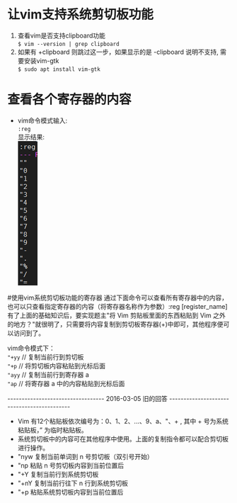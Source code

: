 # 让vim支持系统剪切板功能
1. 查看vim是否支持clipboard功能  
`$ vim --version | grep clipboard`  
2. 如果有 +clipboard 则跳过这一步，如果显示的是 -clipboard 说明不支持, 需要安装vim-gtk  
`$ sudo apt install vim-gtk`

# 查看各个寄存器的内容
* vim命令模式输入:  
`:reg`  
显示结果:  
![:reg](./img/1.png)  

#使用vim系统剪切板功能的寄存器
通过下面命令可以查看所有寄存器中的内容，也可以只查看指定寄存器的内容（将寄存器名称作为参数）:reg [register_name] 有了上面的基础知识后，要实现题主"将 Vim 剪贴板里面的东西粘贴到 Vim 之外的地方？"就很明了，只需要将内容复制到剪切板寄存器(+)中即可，其他程序便可以访问到了。  

vim命令模式下：  
`"+yy`  // 复制当前行到剪切板  
`"+p`   // 将剪切板内容粘贴到光标后面  
`"ayy`  // 复制当前行到寄存器 a  
`"ap`   // 将寄存器 a 中的内容粘贴到光标后面  

---------------------------------- 2016-03-05 旧的回答 -------------------------------------------  

* Vim 有12个粘贴板依次编号为：0、1、2、...、9、a、"、+  , 其中 + 号为系统粘贴板，” 为临时粘贴板。  
* 系统剪切板中的内容可在其他程序中使用。上面的复制指令都可以配合剪切板进行操作。  
* "nyw 复制当前单词到 n 号剪切板（双引号开始）   
* "np 粘贴 n 号剪切板内容到当前位置后   
* "+Y 复制当前行到系统剪切板  
* "+nY 复制当前行往下 n 行到系统剪切板  
* "+p 粘贴系统剪切板内容到当前位置后


